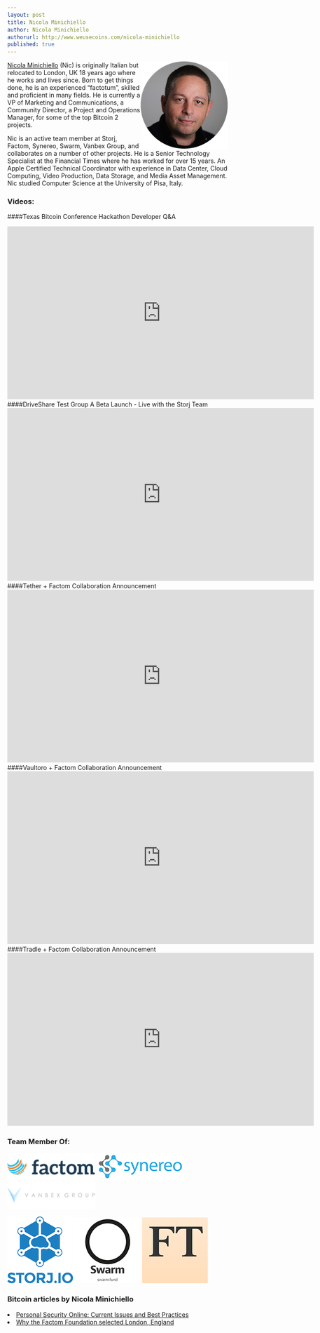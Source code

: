 ```yaml
---
layout: post
title: Nicola Minichiello
author: Nicola Minichiello
authorurl: http://www.weusecoins.com/nicola-minichiello
published: true
---
```

<img src="/images/nicola-minichiello.png" alt="Nicola Minichiello" align="right"><a title="Nicola Minichiello" href="https://twitter.com/colortwits"  target="_blank">Nicola Minichiello</a> (Nic) is originally Italian but relocated to London, UK 18 years ago where he works and lives since. Born to get things done, he is an experienced “factotum”, skilled and proficient in many fields. He is currently a VP of Marketing and Communications, a Community Director, a Project and Operations Manager, for some of the top Bitcoin 2 projects. 
<p>
Nic is an active team member at <a http://storj.io">Storj</a>, <a http://factom.org">Factom</a>, <a http://synereo.com">Synereo</a>, <a http://swarm.fund">Swarm</a>, <a http://vanbex.com">Vanbex Group</a>, and collaborates on a number of other projects. He is a Senior Technology Specialist at the Financial Times where he has worked for over 15 years. An Apple Certified Technical Coordinator with experience in Data Center, Cloud Computing, Video Production, Data Storage, and Media Asset Management. Nic studied Computer Science at the University of Pisa, Italy.
<p>

### Videos:

####Texas Bitcoin Conference Hackathon Developer Q&A
<iframe width="700" height="394" src="https://www.youtube.com/embed/jCeufEk888g" frameborder="0" allowfullscreen></iframe>
####DriveShare Test Group A Beta Launch - Live with the Storj Team
<iframe width="700" height="394" src="https://www.youtube.com/embed/BiTFmhKk4ow" frameborder="0" allowfullscreen></iframe>
####Tether + Factom Collaboration Announcement
<iframe width="700" height="394" src="https://www.youtube.com/embed/66cjwAOZoxo" frameborder="0" allowfullscreen></iframe>
####Vaultoro + Factom Collaboration Announcement
<iframe width="700" height="394" src="https://www.youtube.com/embed/ieN2FqNhrrY" frameborder="0" allowfullscreen></iframe>
####Tradle + Factom Collaboration Announcement
<iframe width="700" height="394" src="https://www.youtube.com/embed/3Lpxi262G54" frameborder="0" allowfullscreen></iframe>

### Team Member Of:
<p>
<a href="http://factom.org" align="left" target="_blank"><img
 src="/images/factom_logo_small.png" alt="Factom"
 style="border: 0px solid ; width: 200px;"></a> 
 <a href="http://synereo.com" align="middle" target="_blank"><img
 src="/images/synereo_logo.png" alt="Synereo"
 style="border: 0px solid ; width: 200px;"></a> 
 <a href="http://vanbex.com" align="right" target="_blank"><img
 src="/images/vanbexgroup_logo.png" alt="Vanbex Group"
 style="border: 0px solid ; width: 200px;"></a>
<p>
 <a href="http://storj.io" align="left" target="_blank"><img
 src="/images/storj_logo.png" alt="Kraken"
 style="border: 0px solid ; width: 150px;"></a> <a href="http://swarm.fund" align="middle" target="_blank"><img
 src="/images/swarm_logo.png" alt="Swarm"
 style="border: 0px solid ; width: 150px;"></a> <a href="http://ft.com" align="right" target="_blank"><img
 src="/images/ft_logo.png"  alt="Financial Times"
 style="border: 0px solid ; width: 150px;"></a>
 <p>

### Bitcoin articles by Nicola Minichiello
<li><a href="http://blog.storj.io/post/98182880593/personal-security-online-current-issues-and-best" target="_blank">Personal Security Online: Current Issues and Best Practices</a></li>
<li><a href="http://blog.factom.org/post/116834167784/why-the-factom-foundation-selected-london-england" target="_blank">Why the Factom Foundation selected London, England</a></li>
</ul>
